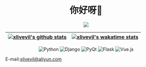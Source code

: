 <h1 align="center">你好呀👋</h1>

<div align="center">

[![](https://img.shields.io/badge/-Blog-orange?style=for-the-badge&color=8B4513&logo=rss&logoColor=white)](https://www.xlivevil.com/)

</div>
<!--
[![xlivevil's GitHub stats](https://github-readme-stats.vercel.app/api?username=xlivevil&show_icons=true&hide_title=true&theme=omni&&hide_border=true)](https://github.com/xlivevil)[![willianrod's wakatime stats](https://github-readme-stats.vercel.app/api/wakatime?username=xlivevil)](https://wakatime.com/@xlivevil)
-->


| <a href="https://github.com/xlivevil"><img align="center" src="https://github-readme-stats.vercel.app/api?username=xlivevil&show_icons=true&hide_title=true&theme=omni&&hide_border=true" alt="xlivevil's github stats" /></a> | <a href="https://wakatime.com/@xlivevil"><img align="center" src="https://github-readme-stats.vercel.app/api/wakatime?username=xlivevil" alt="xlivevil's wakatime stats" /></a> |
| ------------- | ------------- |


<div align="center">

![Python](https://img.shields.io/badge/-Python-%233776ab?logo=python&style=for-the-badge&logoColor=white)
![Django](https://img.shields.io/badge/-Django-%23092E20?logo=django&style=for-the-badge&logoColor=white&color=006400)
![PyQt](https://img.shields.io/badge/-PyQt-%23092E20?logo=qt&style=for-the-badge&logoColor=white&color=41cd52)
![Flask](https://img.shields.io/badge/-Flask-%23eeeeee?logo=flask&style=for-the-badge&logoColor=black)
![Vue.js](https://img.shields.io/badge/-Vue.js-%234fc08d?logo=vue.js&style=for-the-badge&logoColor=white)

</div>

E-mail:[xlivevil@aliyun.com](mailto://xlivevil@aliyun.com)


<!--
**xlivevil/xlivevil** is a ✨ _special_ ✨ repository because its `README.md` (this file) appears on your GitHub profile.

Here are some ideas to get you started:

- 🔭 I’m currently working on ...
- 🌱 I’m currently learning ...
- 👯 I’m looking to collaborate on ...
- 🤔 I’m looking for help with ...
- 💬 Ask me about ...
- 📫 How to reach me: ...
- 😄 Pronouns: ...
- ⚡ Fun fact: ...
-->
